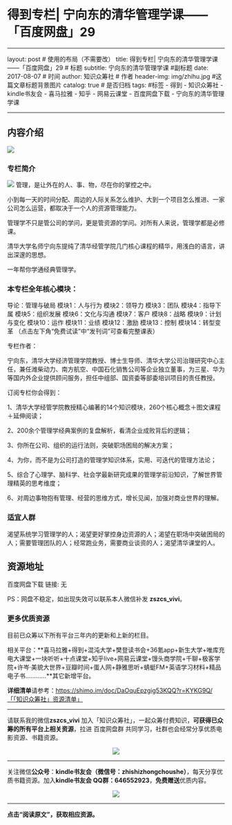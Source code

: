 # 得到专栏| 宁向东的清华管理学课——「百度网盘」29

---
layout:     post                       # 使用的布局（不需要改）
title:      得到专栏| 宁向东的清华管理学课——「百度网盘」29                # 标题 
subtitle:   宁向东的清华管理学课    #副标题
date:       2017-08-07              # 时间
author:     知识众筹社                        # 作者
header-img: img/zhihu.jpg     #这篇文章标题背景图片
catalog: true                         # 是否归档
tags:                                #标签
    - 得到
    - 知识众筹社
    - kindle书友会
    - 喜马拉雅
    - 知乎
    - 网易云课堂
    - 百度网盘下载 
    - 宁向东的清华管理学课

---

## 内容介绍
![](https://ww3.sinaimg.cn/large/006tKfTcgy1fixj2kzrhpj31180tqww6.jpg)
### 专栏简介
![](https://ww1.sinaimg.cn/large/006tKfTcgy1fixkiess59j30u04f84bu.jpg)
管理，是让外在的人、事、物，尽在你的掌控之中。

小到每一天的时间分配、周边的人际关系怎么维护、大到一个项目怎么推进、一家公司怎么运营，都取决于一个人的资源管理能力。

管理学不只是管公司的学问，更是管资源的学问。对所有人来说，管理学都是必修课。

清华大学名师宁向东提纯了清华经管学院几门核心课程的精华，用浅白的语言，讲出深邃的思想。

一年帮你学通经典管理学。


### 本专栏全年核心模块：

导论：管理与破局
模块1：人与行为 
模块2：领导力 
模块3：团队 
模块4：指导下属
模块5：组织发展
模块6：文化与沟通
模块7：客户
模块8：战略
模块9：计划与变化
模块10：运作
模块11：业绩
模块12：激励
模块13：控制
模块14：转型变革
（点击左下角“免费试读”中“发刊词”可查看完整课表）

专栏作者： 

宁向东，清华大学经济管理学院教授、博士生导师、清华大学公司治理研究中心主任，兼任潍柴动力、南方航空、中国石化销售公司等企业独立董事，为三星、华为等国内外企业提供顾问服务，担任中组部、国资委等部委培训项目的责任教授。

订阅专栏你会得到：

1、清华大学经管学院教授精心编著的14个知识模块，260个核心概念＋图文课程＋延伸阅读；

2、200余个管理学经典案例的复盘解析，看清企业成败背后的逻辑；

3、你所在公司、组织的运行法则，突破职场困局的解决方案；

4、为你，而不是为公司打造的管理学知识体系，实用、可迭代的管理方法论；

5、综合了心理学、脑科学、社会学最新研究成果的管理学前沿知识，了解世界管理精英的思考维度；

6、对周边事物抱有管理、经营的思维方式，增长见闻，加强对商业世界的理解。

### 适宜人群
渴望系统学习管理学的人；渴望更好掌控身边资源的人；渴望在职场中突破困局的人；需要管理团队的人；经常跑业务，需要商业谈资的人；渴望清华课堂的人。


## 资源地址

百度网盘下载 链接: 无

PS：网盘不稳定，如出现失效可以联系本人微信补发 **zszcs_vivi**。


### 更多优质资源

目前已众筹以下所有平台三年内的更新和上新的栏目。

相关平台：**喜马拉雅+得到+混沌大学+樊登读书会+36氪app+新生大学+唯库充电大课堂+一块听听+十点课堂+知乎live+网易云课堂+馒头商学院+千聊+极客学院+许岑·美貌大世界+豆瓣时间+蛋人网+静雅思听+蜻蜓FM+英语学习材料+精品电子书…………**其它新增平台。

**详细清单**请参考：https://shimo.im/doc/DaOquEpzgig53KQQ?r=KYKG9Q/「「知识众筹社」资源清单」

-------

请联系我的微信**zszcs_vivi** 加入「知识众筹社」，一起众筹付费知识，**可获得已众筹的所有平台上相关资源**，拉进 百度网盘群 共同学习，社群也会经常分享优质电影资源、书籍资源。

<center>
    <p><img src="https://ww2.sinaimg.cn/large/006tKfTcgy1fix91fasqoj3076076q31.jpg" align="center"></p>
</center>

-------

关注微信**公众号**：**kindle书友会（微信号：zhishizhongchoushe）**，每天分享优质书籍资源。加入**kindle书友会 QQ群：646552923**，**免费赠送**优质内容。

<center>
    <p><img src="https://ww1.sinaimg.cn/large/006tKfTcgy1fix8tn1wqaj3076076dfx.jpg"></p>
</center>


-------

**点击“阅读原文”，获取相应资源。**

